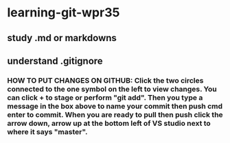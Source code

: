 # learning-git-wpr35

## study .md or markdowns 

## understand .gitignore

### HOW TO PUT CHANGES ON GITHUB: Click the two circles connected to the one symbol on the left to view changes. You can click + to stage or perform "git add". Then you type a message in the box above to name your commit then push cmd enter to commit. When you are ready to pull then push click the arrow down, arrow up at the bottom left of VS studio next to where it says "master".